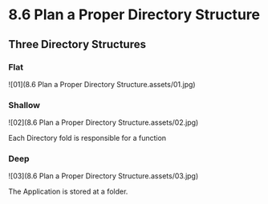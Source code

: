 # 8.6 Plan a Proper Directory Structure



## Three Directory Structures

### Flat

![01](8.6 Plan a Proper Directory Structure.assets/01.jpg)

### Shallow

![02](8.6 Plan a Proper Directory Structure.assets/02.jpg)

Each Directory fold is responsible for a function 

### Deep

![03](8.6 Plan a Proper Directory Structure.assets/03.jpg)

The Application is stored at a folder.

